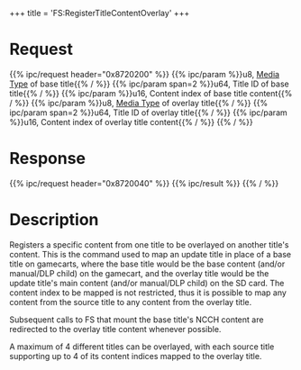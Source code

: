 +++
title = 'FS:RegisterTitleContentOverlay'
+++

# Request

{{% ipc/request header="0x8720200" %}}
{{% ipc/param %}}u8, [Media Type](Filesystem_services#mediatype "wikilink") of base title{{% / %}}
{{% ipc/param span=2 %}}u64, Title ID of base title{{% / %}}
{{% ipc/param %}}u16, Content index of base title content{{% / %}}
{{% ipc/param %}}u8, [Media Type](Filesystem_services#mediatype "wikilink") of overlay title{{% / %}}
{{% ipc/param span=2 %}}u64, Title ID of overlay title{{% / %}}
{{% ipc/param %}}u16, Content index of overlay title content{{% / %}}
{{% / %}}

# Response

{{% ipc/request header="0x8720040" %}}
{{% ipc/result %}}
{{% / %}}

# Description

Registers a specific content from one title to be overlayed on another title's content. This is the command used to map an update title in place of a base title on gamecarts, where the base title would be the base content (and/or manual/DLP child) on the gamecart, and the overlay title would be the update title's main content (and/or manual/DLP child) on the SD card. The content index to be mapped is not restricted, thus it is possible to map any content from the source title to any content from the overlay title.

Subsequent calls to FS that mount the base title's NCCH content are redirected to the overlay title content whenever possible.

A maximum of 4 different titles can be overlayed, with each source title supporting up to 4 of its content indices mapped to the overlay title.
